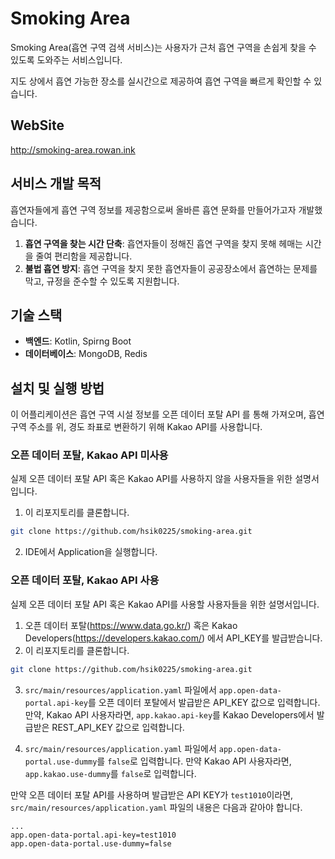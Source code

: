 # Smoking Area
Smoking Area(흡연 구역 검색 서비스)는 사용자가 근처 흡연 구역을 손쉽게 찾을 수 있도록 도와주는 서비스입니다. 

지도 상에서 흡연 가능한 장소를 실시간으로 제공하여 흡연 구역을 빠르게 확인할 수 있습니다.

## WebSite
http://smoking-area.rowan.ink

## 서비스 개발 목적
흡연자들에게 흡연 구역 정보를 제공함으로써 올바른 흡연 문화를 만들어가고자 개발했습니다.
1. **흡연 구역을 찾는 시간 단축**: 흡연자들이 정해진 흡연 구역을 찾지 못해 헤매는 시간을 줄여 편리함을 제공합니다.
2. **불법 흡연 방지**: 흡연 구역을 찾지 못한 흡연자들이 공공장소에서 흡연하는 문제를 막고, 규정을 준수할 수 있도록 지원합니다.

## 기술 스택
- **백엔드**: Kotlin, Spirng Boot 
- **데이터베이스**: MongoDB, Redis

## 설치 및 실행 방법
이 어플리케이션은 흡연 구역 시설 정보를 오픈 데이터 포탈 API 를 통해 가져오며, 흡연 구역 주소를 위, 경도 좌표로 변환하기 위해 Kakao API를 사용합니다.

### 오픈 데이터 포탈, Kakao API 미사용
실제 오픈 데이터 포탈 API 혹은 Kakao API를 사용하지 않을 사용자들을 위한 설명서입니다.
1. 이 리포지토리를 클론합니다.
```bash
git clone https://github.com/hsik0225/smoking-area.git
```

2. IDE에서 Application을 실행합니다.

### 오픈 데이터 포탈, Kakao API 사용
실제 오픈 데이터 포탈 API 혹은 Kakao API를 사용할 사용자들을 위한 설명서입니다.
1. 오픈 데이터 포탈(https://www.data.go.kr/) 혹은 Kakao Developers(https://developers.kakao.com/) 에서 API_KEY를 발급받습니다. 
2. 이 리포지토리를 클론합니다.
```bash
git clone https://github.com/hsik0225/smoking-area.git
```

3. `src/main/resources/application.yaml` 파일에서 `app.open-data-portal.api-key`를 오픈 데이터 포탈에서 발급받은 API_KEY 값으로 입력합니다. 만약, Kakao API 사용자라면, `app.kakao.api-key`를 Kakao Developers에서 발급받은 REST_API_KEY 값으로 입력합니다.

4. `src/main/resources/application.yaml` 파일에서 `app.open-data-portal.use-dummy`를 `false`로 입력합니다. 만약 Kakao API 사용자라면, `app.kakao.use-dummy`를 `false`로 입력합니다.

만약 오픈 데이터 포탈 API를 사용하며 발급받은 API KEY가 `test1010`이라면, `src/main/resources/application.yaml` 파일의 내용은 다음과 같아야 합니다.

```
...
app.open-data-portal.api-key=test1010
app.open-data-portal.use-dummy=false
```
